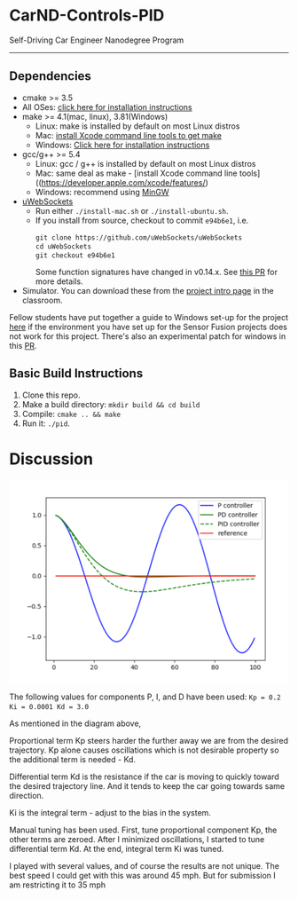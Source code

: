 # CarND-Controls-PID
Self-Driving Car Engineer Nanodegree Program

---

## Dependencies

* cmake >= 3.5
 * All OSes: [click here for installation instructions](https://cmake.org/install/)
* make >= 4.1(mac, linux), 3.81(Windows)
  * Linux: make is installed by default on most Linux distros
  * Mac: [install Xcode command line tools to get make](https://developer.apple.com/xcode/features/)
  * Windows: [Click here for installation instructions](http://gnuwin32.sourceforge.net/packages/make.htm)
* gcc/g++ >= 5.4
  * Linux: gcc / g++ is installed by default on most Linux distros
  * Mac: same deal as make - [install Xcode command line tools]((https://developer.apple.com/xcode/features/)
  * Windows: recommend using [MinGW](http://www.mingw.org/)
* [uWebSockets](https://github.com/uWebSockets/uWebSockets)
  * Run either `./install-mac.sh` or `./install-ubuntu.sh`.
  * If you install from source, checkout to commit `e94b6e1`, i.e.
    ```
    git clone https://github.com/uWebSockets/uWebSockets 
    cd uWebSockets
    git checkout e94b6e1
    ```
    Some function signatures have changed in v0.14.x. See [this PR](https://github.com/udacity/CarND-MPC-Project/pull/3) for more details.
* Simulator. You can download these from the [project intro page](https://github.com/udacity/self-driving-car-sim/releases) in the classroom.

Fellow students have put together a guide to Windows set-up for the project [here](https://s3-us-west-1.amazonaws.com/udacity-selfdrivingcar/files/Kidnapped_Vehicle_Windows_Setup.pdf) if the environment you have set up for the Sensor Fusion projects does not work for this project. There's also an experimental patch for windows in this [PR](https://github.com/udacity/CarND-PID-Control-Project/pull/3).

## Basic Build Instructions

1. Clone this repo.
2. Make a build directory: `mkdir build && cd build`
3. Compile: `cmake .. && make`
4. Run it: `./pid`. 

# Discussion

![1563098074917](assets/1563098074917.png)

The following values for components P, I, and D have been used: `Kp = 0.2 Ki = 0.0001 Kd = 3.0`

As mentioned in the diagram above, 

Proportional term Kp steers harder the further away we are from the desired trajectory. Kp alone causes oscillations which is not desirable property so the additional term is needed - Kd.

Differential term Kd is the resistance if the car is moving to quickly toward the desired trajectory line. And it tends to keep the car going towards same direction.

Ki is the integral term - adjust to the bias in the system. 

Manual tuning has been used. First, tune proportional component Kp, the other terms are zeroed. After I minimized oscillations, I started to tune differential term Kd. At the end, integral term Ki was tuned.

I played with several values, and of course the results are not unique. The best speed I could get with this was around 45 mph. But for submission I am restricting it to 35 mph 